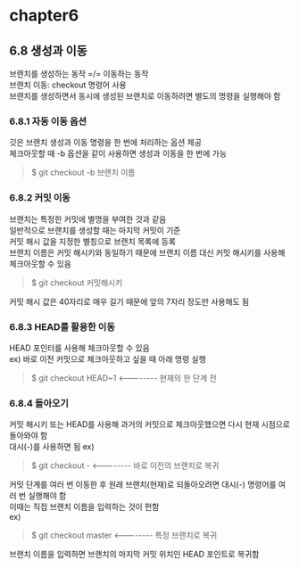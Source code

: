 # chapter6

## 6.8 생성과 이동 
브랜치를 생성하는 동작 =/= 이동하는 동작 <br>
브랜치 이동: checkout 명령어 사용 <br>
브랜치를 생성하면서 동시에 생성된 브랜치로 이동하려면 별도의 명령을 실행해야 함

### 6.8.1 자동 이동 옵션 <br>
깃은 브랜치 생성과 이동 명령을 한 번에 처리하는 옵션 제공  <br>
체크아웃할 때 -b 옵션을 같이 사용하면 생성과 이동을 한 번에 가능 <br>
> $ git checkout -b 브랜치 이름

### 6.8.2 커밋 이동 <br>
브랜치는 특정한 커밋에 별명을 부여한 것과 같음 <br>
일반적으로 브랜치를 생성할 때는 마지막 커밋이 기준 <br>
커밋 해시 값을 지정한 별칭으로 브랜치 목록에 등록 <br>
브랜치 이름은 커밋 해시키와 동일하기 때문에 브랜치 이름 대신 커밋 해시키를 사용해 체크아웃할 수 있음 <br>
> $ git checkout 커밋해시키 <br>

커밋 해시 값은 40자리로 매우 길기 때문에 앞의 7자리 정도만 사용해도 됨

### 6.8.3 HEAD를 활용한 이동 <br>
HEAD 포인터를 사용해 체크아웃할 수 있음 <br>
ex) 바로 이전 커밋으로 체크아웃하고 싶을 때 아래 명령 실행 <br>
> $ git checkout HEAD~1 <-------- 현재의 한 단계 전

### 6.8.4 돌아오기 <br>
커밋 해시키 또는 HEAD를 사용해 과거의 커밋으로 체크아웃했으면 다시 현재 시점으로 돌아와야 함 <br>
대시(-)를 사용하면 됨
ex) <br>
> $ git checkout - <-------- 바로 이전의 브랜치로 복귀 <br>

커밋 단계를 여러 번 이동한 후 원래 브랜치(현재)로 되돌아오려면 대시(-) 명령어를 여러 번 실행해야 함 <br>
이때는 직접 브랜치 이름을 입력하는 것이 편함 <br>
ex)  <br>
> $ git checkout master <-------- 특정 브랜치로 복귀 <br>

브랜치 이름을 입력하면 브랜치의 마지막 커밋 위치인 HEAD 포인트로 복귀함

